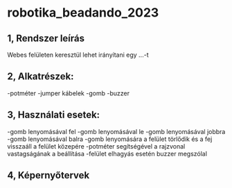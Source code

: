 # robotika_beadando_2023


## 1, Rendszer leírás

Webes felületen keresztül lehet irányítani egy ...-t 


## 2, Alkatrészek:

-potméter
-jumper kábelek
-gomb
-buzzer


## 3, Használati esetek: 

-gomb lenyomásával fel
-gomb lenyomásával le
-gomb lenyomásával jobbra
-gomb lenyomásával balra
-gomb lenyomására a felület törlődik és a fej visszaáll a felület közepére
-potméter segítségével a rajzvonal vastagságának a beállítása
-felület elhagyás esetén buzzer megszólal

## 4, Képernyőtervek



